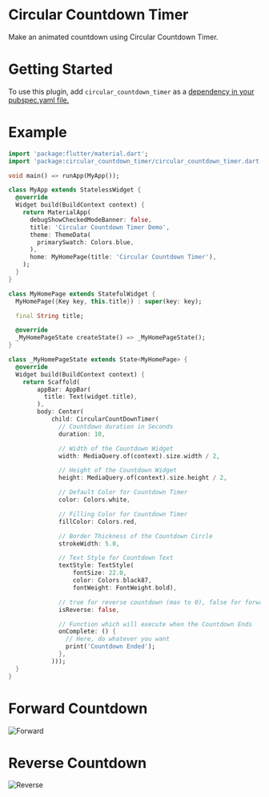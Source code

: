 # Circular Countdown Timer

Make an animated countdown using Circular Countdown Timer.

# Getting Started

To use this plugin, add `circular_countdown_timer` as a [dependency in your pubspec.yaml file.](https://flutter.dev/docs/development/packages-and-plugins/using-packages)

# Example

```dart
import 'package:flutter/material.dart';
import 'package:circular_countdown_timer/circular_countdown_timer.dart';

void main() => runApp(MyApp());

class MyApp extends StatelessWidget {
  @override
  Widget build(BuildContext context) {
    return MaterialApp(
      debugShowCheckedModeBanner: false,
      title: 'Circular Countdown Timer Demo',
      theme: ThemeData(
        primarySwatch: Colors.blue,
      ),
      home: MyHomePage(title: 'Circular Countdown Timer'),
    );
  }
}

class MyHomePage extends StatefulWidget {
  MyHomePage({Key key, this.title}) : super(key: key);

  final String title;

  @override
  _MyHomePageState createState() => _MyHomePageState();
}

class _MyHomePageState extends State<MyHomePage> {
  @override
  Widget build(BuildContext context) {
    return Scaffold(
        appBar: AppBar(
          title: Text(widget.title),
        ),
        body: Center(
            child: CircularCountDownTimer(
              // Countdown duration in Seconds
              duration: 10,

              // Width of the Countdown Widget
              width: MediaQuery.of(context).size.width / 2,

              // Height of the Countdown Widget
              height: MediaQuery.of(context).size.height / 2,

              // Default Color for Countdown Timer
              color: Colors.white,

              // Filling Color for Countdown Timer
              fillColor: Colors.red,

              // Border Thickness of the Countdown Circle
              strokeWidth: 5.0,

              // Text Style for Countdown Text
              textStyle: TextStyle(
                  fontSize: 22.0,
                  color: Colors.black87,
                  fontWeight: FontWeight.bold),

              // true for reverse countdown (max to 0), false for forward countdown (0 to max)
              isReverse: false,

              // Function which will execute when the Countdown Ends
              onComplete: () {
                // Here, do whatever you want
                print('Countdown Ended');
              },
            )));
  }
}
```

# Forward Countdown

![Forward](https://user-images.githubusercontent.com/30389103/84040768-79c32780-a9bc-11ea-87ff-4be9b9df945e.gif)


# Reverse Countdown

![Reverse](https://user-images.githubusercontent.com/30389103/84041105-e2aa9f80-a9bc-11ea-9227-eecce39ae8ea.gif)
